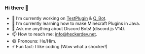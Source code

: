 ### Hi there 👋

- 🔭 I’m currently working on [TestPlugin](https://github.com/Hecker-01/TestPlugin) & [Q_Bot](https://github.com/Hecker-01/Q_Bot).
- 🌱 I’m currently learning how to make Minecraft Plugins in Java.
- 💬 Ask me anything about Discord Bots! (discord.js V14).
- 📫 How to reach me: info@heckerdev.net.
- 😄 Pronouns: He/Him.
- ⚡ Fun fact: I like coding (Wow what a shocker!)
<!--
- 👯 I’m looking to collaborate on ...
- 🤔 I’m looking for help with ...
-->
